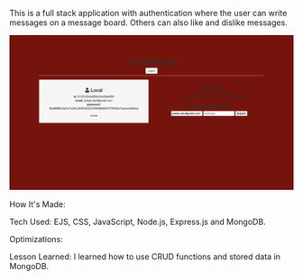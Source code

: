 This is a full stack application with authentication where the user can write messages on a message board. Others can also like and dislike messages.

<img src="savageauth.png">

How It's Made:

Tech Used: EJS, CSS, JavaScript, Node.js, Express.js and MongoDB.

Optimizations: 

Lesson Learned: I learned how to use CRUD functions and stored data in MongoDB. 




